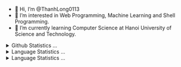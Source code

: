 - 👋 Hi, I’m @ThanhLong0113
- 👀 I’m interested in Web Programming, Machine Learning and Shell Programming.
- 🌱 I’m currently learning Computer Science at Hanoi University of Science and Technology.

<!--START_SECTION:waka-->
<!--END_SECTION:waka-->

<details>
  <summary>Github Statistics ...</summary>
  <p align="center">
    <img src="https://github-readme-stats.vercel.app/api?username=longlt&showicon=true&theme=onedark"/>
  </p>
</details>
<details>
  <summary>Language Statistics ...</summary><br/>
  <p align="center">
    <img src="https://github-readme-stats.vercel.app/api/top-langs/?username=longlt&layout=compact&hide_progress=false"/>
  </p>
</details>

<!-- <figure><embed src="https://wakatime.com/share/@76696a60-06d9-42d7-b84c-180fa6532c7a/5806f04b-b5e9-48cf-aab1-ddb7c6aae8d8.svg"></embed></figure>

<figure><embed src="https://wakatime.com/share/@76696a60-06d9-42d7-b84c-180fa6532c7a/40e5feaa-a7fd-4673-9349-420b298cd1d0.svg"></embed></figure>

<figure><embed src="https://wakatime.com/share/@76696a60-06d9-42d7-b84c-180fa6532c7a/113d2e9a-1203-45a0-8e85-6d4cd03a1cb7.svg"></embed></figure> -->

<details>
  <summary>Language Statistics ...</summary><br/>
  <p align="center">
    <img src="https://github-readme-stats.vercel.app/api/wakatime?username=longlt" height="400"/>
  </p>
</details>
